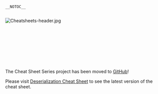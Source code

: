 `__NOTOC__`

<div style="width:100%;height:160px;border:0,margin:0;overflow: hidden;">

![Cheatsheets-header.jpg](Cheatsheets-header.jpg
"Cheatsheets-header.jpg")

</div>

The Cheat Sheet Series project has been moved to
[GitHub](https://github.com/OWASP/CheatSheetSeries)\!

Please visit [Deserialization Cheat
Sheet](https://github.com/OWASP/CheatSheetSeries/blob/master/cheatsheets/Deserialization_Cheat_Sheet.md)
to see the latest version of the cheat sheet.